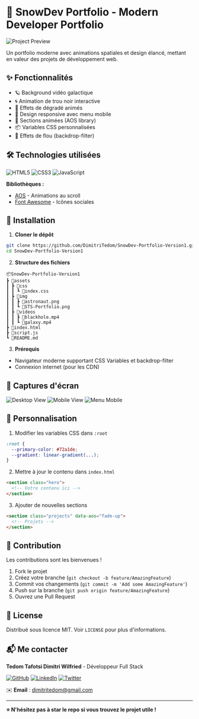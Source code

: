 # 🌌 SnowDev Portfolio - Modern Developer Portfolio

![Project Preview](assets/screenshots/preview.png) <!-- Ajouter votre image dans ce chemin -->

Un portfolio moderne avec animations spatiales et design élancé, mettant en valeur des projets de développement web.

## ✨ Fonctionnalités

- 🪐 Background vidéo galactique
- 🌀 Animation de trou noir interactive
- 💫 Effets de dégradé animés
- 📱 Design responsive avec menu mobile
- 🚀 Sections animées (AOS library)
- 📦 Variables CSS personnalisées
- 🌠 Effets de flou (backdrop-filter)

## 🛠 Technologies utilisées

![HTML5](https://img.shields.io/badge/HTML5-E34F26?style=for-the-badge&logo=html5&logoColor=white)
![CSS3](https://img.shields.io/badge/CSS3-1572B6?style=for-the-badge&logo=css3&logoColor=white)
![JavaScript](https://img.shields.io/badge/JavaScript-F7DF1E?style=for-the-badge&logo=javascript&logoColor=black)

**Bibliothèques :**
- [AOS](https://michalsnik.github.io/aos/) - Animations au scroll
- [Font Awesome](https://fontawesome.com/) - Icônes sociales

## 🚀 Installation

1. **Cloner le dépôt**
```bash
git clone https://github.com/DimitriTedom/SnowDev-Portfolio-Version1.git
cd SnowDev-Portfolio-Version1
```

2. **Structure des fichiers**
```
📦SnowDev-Portfolio-Version1
┣ 📂assets
┃ ┣ 📂css
┃ ┃ ┗ 📜index.css
┃ ┣ 📂img
┃ ┃ ┣ 📜astronaut.png
┃ ┃ ┗ 📜STS-Portfolio.png
┃ ┣ 📂videos
┃ ┃ ┣ 📜blackhole.mp4
┃ ┃ ┗ 📜galaxy.mp4
┣ 📜index.html
┣ 📜script.js
┗ 📜README.md
```

3. **Prérequis**
- Navigateur moderne supportant CSS Variables et backdrop-filter
- Connexion internet (pour les CDN)

## 📸 Captures d'écran

![Desktop View](assets/screenshots/desktop.png) <!-- Ajouter image -->
![Mobile View](assets/screenshots/mobile.png) <!-- Ajouter image -->
![Menu Mobile](assets/screenshots/menu.png) <!-- Ajouter image -->

## 📝 Personnalisation

1. Modifier les variables CSS dans `:root`
```css
:root {
  --primary-color: #72a1de;
  --gradient: linear-gradient(...);
}
```

2. Mettre à jour le contenu dans `index.html`
```html
<section class="hero">
  <!-- Votre contenu ici -->
</section>
```

3. Ajouter de nouvelles sections
```html
<section class="projects" data-aos="fade-up">
  <!-- Projets -->
</section>
```

## 🤝 Contribution

Les contributions sont les bienvenues ! 
1. Fork le projet
2. Créez votre branche (`git checkout -b feature/AmazingFeature`)
3. Commit vos changements (`git commit -m 'Add some AmazingFeature'`)
4. Push sur la branche (`git push origin feature/AmazingFeature`)
5. Ouvrez une Pull Request

## 📄 License

Distribué sous licence MIT. Voir `LICENSE` pour plus d'informations.

## 📬 Me contacter

**Tedom Tafotsi Dimitri Wilfried** - Développeur Full Stack

[![GitHub](https://img.shields.io/badge/GitHub-100000?style=for-the-badge&logo=github&logoColor=white)](https://github.com/DimitriTedom)
[![LinkedIn](https://img.shields.io/badge/LinkedIn-0077B5?style=for-the-badge&logo=linkedin&logoColor=white)](https://www.linkedin.com/in/tedom-tafotsi-dimitri-wilfried-b70502298/)
[![Twitter](https://img.shields.io/badge/Twitter-1DA1F2?style=for-the-badge&logo=twitter&logoColor=white)](https://x.com/DimitriTedom)

✉️ **Email** : dimitritedom@gmail.com

--- 

**⭐ N'hésitez pas à star le repo si vous trouvez le projet utile !**
